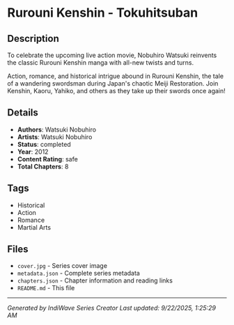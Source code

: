 # Rurouni Kenshin - Tokuhitsuban

## Description
To celebrate the upcoming live action movie, Nobuhiro Watsuki reinvents the classic Rurouni Kenshin manga with all-new twists and turns.  
  
Action, romance, and historical intrigue abound in Rurouni Kenshin, the tale of a wandering swordsman during Japan's chaotic Meiji Restoration. Join Kenshin, Kaoru, Yahiko, and others as they take up their swords once again!

## Details
- **Authors**: Watsuki Nobuhiro
- **Artists**: Watsuki Nobuhiro
- **Status**: completed
- **Year**: 2012
- **Content Rating**: safe
- **Total Chapters**: 8

## Tags
- Historical
- Action
- Romance
- Martial Arts

## Files
- `cover.jpg` - Series cover image
- `metadata.json` - Complete series metadata
- `chapters.json` - Chapter information and reading links
- `README.md` - This file

---
*Generated by IndiWave Series Creator*
*Last updated: 9/22/2025, 1:25:29 AM*
